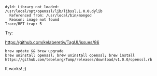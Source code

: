 ```
dyld: Library not loaded: /usr/local/opt/openssl/lib/libssl.1.0.0.dylib
  Referenced from: /usr/local/bin/mongod
  Reason: image not found
Trace/BPT trap: 5
```



Try:

https://github.com/kelaberetiv/TagUI/issues/86

```
brew update && brew upgrade
brew uninstall openssl; brew uninstall openssl; brew install https://github.com/tebelorg/Tump/releases/download/v1.0.0/openssl.rb
```

It works! ;)



